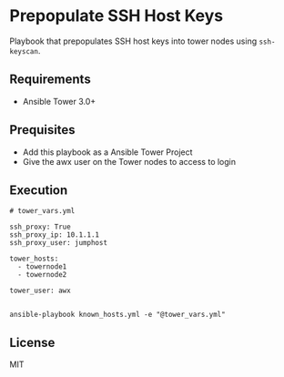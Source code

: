 # Prepopulate SSH Host Keys

Playbook that prepopulates SSH host keys into tower nodes using ``ssh-keyscan``.

## Requirements

* Ansible Tower 3.0+


## Prequisites

* Add this playbook as a Ansible Tower Project
* Give the awx user on the Tower nodes to access to login

## Execution

```
# tower_vars.yml

ssh_proxy: True
ssh_proxy_ip: 10.1.1.1
ssh_proxy_user: jumphost

tower_hosts:
  - towernode1
  - towernode2

tower_user: awx


```

``ansible-playbook known_hosts.yml -e "@tower_vars.yml" ``

## License
MIT


